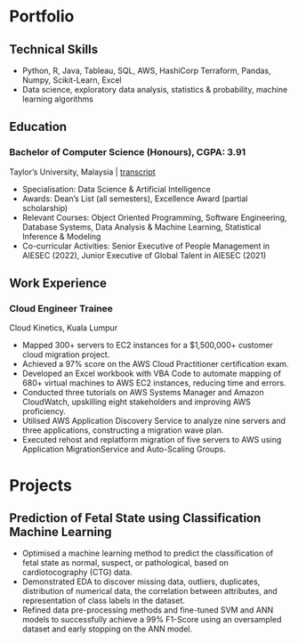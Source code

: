 # Portfolio

## Technical Skills
- Python, R, Java, Tableau, SQL,  AWS, HashiCorp Terraform, Pandas, Numpy, Scikit-Learn, Excel
- Data science, exploratory data analysis, statistics & probability, machine learning algorithms

## Education
### Bachelor of Computer Science (Honours), CGPA: 3.91
Taylor’s University, Malaysia | [transcript](https://drive.google.com/file/d/1FWQqxZHwRrijT0SFRt2l1-lSXDUgba5F/view?usp=sharing)
- Specialisation: Data Science & Artificial Intelligence
- Awards: Dean’s List (all semesters), Excellence Award (partial scholarship)
- Relevant Courses: Object Oriented Programming, Software Engineering, Database Systems, Data Analysis & Machine Learning, Statistical Inference & Modeling
- Co-curricular Activities: Senior Executive of People Management in AIESEC (2022), Junior Executive of Global Talent in AIESEC (2021)

## Work Experience
### Cloud Engineer Trainee 
Cloud Kinetics, Kuala Lumpur
- Mapped 300+ servers to EC2 instances for a $1,500,000+ customer cloud migration project.
- Achieved a 97% score on the AWS Cloud Practitioner certification exam.
- Developed an Excel workbook with VBA Code to automate mapping of 680+ virtual machines to AWS EC2 instances, reducing time and errors.
- Conducted three tutorials on AWS Systems Manager and Amazon CloudWatch, upskilling eight stakeholders and improving AWS proficiency.
- Utilised AWS Application Discovery Service to analyze nine servers and three applications, constructing a migration wave plan.
- Executed rehost and replatform migration of five servers to AWS using Application MigrationService and Auto-Scaling Groups.

# Projects
##  Prediction of Fetal State using Classification Machine Learning
- Optimised a machine learning method to predict the classification of fetal state as normal, suspect, or pathological, based on cardiotocography (CTG) data. 
- Demonstrated EDA to discover missing data, outliers, duplicates, distribution of numerical data, the correlation between attributes, and representation of class labels in the dataset.
- Refined data pre-processing methods and fine-tuned SVM and ANN models to successfully achieve a 99% F1-Score using an oversampled dataset and early stopping on the ANN model.

